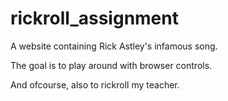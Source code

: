# rickroll_assignment
A website containing Rick Astley's infamous song.

The goal is to play around with browser controls. 

And ofcourse, also to rickroll my teacher. 
